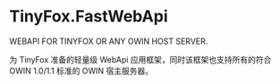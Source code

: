 # TinyFox.FastWebApi
WEBAPI FOR TINYFOX OR ANY OWIN HOST SERVER.

为 TinyFox 准备的轻量级 WebApi 应用框架，同时该框架也支持所有的符合 OWIN 1.0/1.1 标准的 OWIN 宿主服务器。
